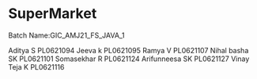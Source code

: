 # SuperMarket
Batch Name:GIC_AMJ21_FS_JAVA_1

Aditya S          PL0621094 
Jeeva k           PL0621095 
Ramya V           PL0621107
Nihal basha SK    PL0621101
Somasekhar R      PL0621124
Arifunneesa SK    PL0621127
Vinay Teja K      PL0621116
